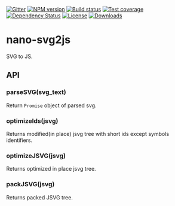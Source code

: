 [![Gitter][gitter-image]][gitter-url]
[![NPM version][npm-image]][npm-url]
[![Build status][travis-image]][travis-url]
[![Test coverage][coveralls-image]][coveralls-url]
[![Dependency Status][david-image]][david-url]
[![License][license-image]][license-url]
[![Downloads][downloads-image]][downloads-url]

# nano-svg2js

SVG to JS.

## API

### parseSVG(svg_text)

Return `Promise` object of parsed svg.

### optimizeIds(jsvg)

Returns modified(in place) jsvg tree with short ids except symbols identifiers.

### optimizeJSVG(jsvg)

Returns optimized in place jsvg tree.

### packJSVG(jsvg)

Returns packed JSVG tree.


[gitter-image]: https://badges.gitter.im/Holixus/nano-svg2js.svg
[gitter-url]: https://gitter.im/Holixus/nano-svg2js
[npm-image]: https://img.shields.io/npm/v/nano-svg2js.svg
[npm-url]: https://npmjs.org/package/nano-svg2js
[github-tag]: http://img.shields.io/github/tag/Holixus/nano-svg2js.svg
[github-url]: https://github.com/Holixus/nano-svg2js/tags
[travis-image]: https://travis-ci.org/Holixus/nano-svg2js.svg?branch=master
[travis-url]: https://travis-ci.org/Holixus/nano-svg2js
[coveralls-image]: https://img.shields.io/coveralls/Holixus/nano-svg2js.svg
[coveralls-url]: https://coveralls.io/r/Holixus/nano-svg2js
[david-image]: http://img.shields.io/david/Holixus/nano-svg2js.svg
[david-url]: https://david-dm.org/Holixus/nano-svg2js
[license-image]: http://img.shields.io/npm/l/nano-svg2js.svg
[license-url]: LICENSE
[downloads-image]: http://img.shields.io/npm/dm/nano-svg2js.svg
[downloads-url]: https://npmjs.org/package/nano-svg2js
